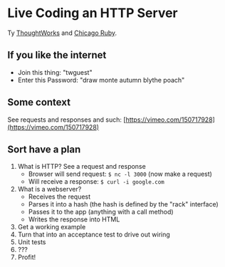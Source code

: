Live Coding an HTTP Server
==========================

Ty [ThoughtWorks](https://www.thoughtworks.com/)
and [Chicago Ruby](http://www.meetup.com/ChicagoRuby/events/224923424/).

If you like the internet
------------------------

* Join this thing:
  "twguest"
* Enter this Password:
  "draw monte autumn blythe poach"


Some context
------------

See requests and responses and such:
[https://vimeo.com/150717928](https://vimeo.com/150717928)


Sort have a plan
----------------

1. What is HTTP? See a request and response
   * Browser will send request: `$ nc -l 3000` (now make a request)
   * Will receive a response: `$ curl -i google.com`
2. What is a webserver?
   * Receives the request
   * Parses it into a hash (the hash is defined by the "rack" interface)
   * Passes it to the app (anything with a call method)
   * Writes the response into HTML
3. Get a working example
4. Turn that into an acceptance test to drive out wiring
6. Unit tests
7. ???
8. Profit!


